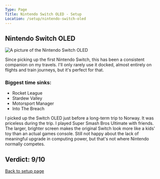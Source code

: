 ```yaml
---
Type: Page
Title: Nintendo Switch OLED - Setup
Location: /setup/nintendo-switch-oled
---
```


## Nintendo Switch OLED

<div class="img-container-wide"> <img alt="A picture of the Nintendo Switch OLED" src="https://fs-prod-cdn.nintendo-europe.com/media/images/08_content_images/systems_5/nintendo_switch_3/nintendo_switch_oled/CI_NSwitch_big_screen_bg.png"> </div>

Since picking up the first Nintendo Switch, this has been a consistent companion on my travels. I'll only rarely use it docked, almost entirely on flights and train journeys, but it's perfect for that.

### Biggest time sinks:
- Rocket League
- Stardew Valley
- Motorsport Manager
- Into The Breach

I picked up the Switch OLED just before a long-term trip to Norway. It was priceless during the trip. I played Super Smash Bros Ultimate with friends. The larger, brighter screen makes the original Switch look more like a kids' toy than an actual games console. Still not happy about the lack of meaningful upgrade in computing power, but that's not where Nintendo normally competes.

## Verdict: 9/10

[Back to setup page](/setup)